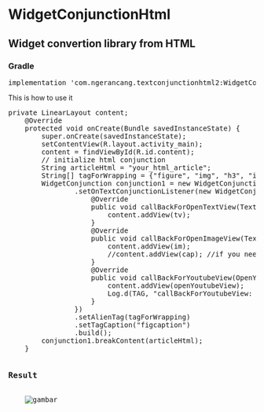 # WidgetConjunctionHtml
<h2>Widget convertion library from HTML</h2> 

<h3>Gradle</h3>
<div class="highlight highlight-source-groovy">
  <pre>implementation 'com.ngerancang.textconjunctionhtml2:WidgetConjunctionHtml:0.3.0'</pre></div>

<p>This is how to use it</p>
<div class="highlight highlight-source-java">
<pre>
private LinearLayout content;
    @Override
    protected void onCreate(Bundle savedInstanceState) {
        super.onCreate(savedInstanceState);
        setContentView(R.layout.activity_main);
        content = findViewById(R.id.content);
        // initialize html conjunction
        String articleHtml = "your_html_article";
        String[] tagForWrapping = {"figure", "img", "h3", "iframe"};
        WidgetConjunction conjunction1 = new WidgetConjunction.Builder(this)
                .setOnTextConjunctionListener(new WidgetConjunction.OnTextConjunctionListener() {
                    @Override
                    public void callBackForOpenTextView(TextView tv) {
                        content.addView(tv);
                    }
                    @Override
                    public void callBackForOpenImageView(TextView cap, OpenImageView im) {
                        content.addView(im);
                        //content.addView(cap); //if you need caption below of image, but make sure your caption already wrap insid
                    }
                    @Override
                    public void callBackForYoutubeView(OpenYoutubeView openYoutubeView, String ytID) {
                        content.addView(openYoutubeView);
                        Log.d(TAG, "callBackForYoutubeView: YoutubeID " + ytID);
                    }
                })
                .setAlienTag(tagForWrapping)
                .setTagCaption("figcaption")
                .build();
        conjunction1.breakContent(articleHtml);
    }</pre></div>
    <pre><h3>Result</h3>
    <img src="https://media.giphy.com/media/IhOPNj4VHDon7wamf7/giphy.gif" alt="gambar">
    </pre>
    
